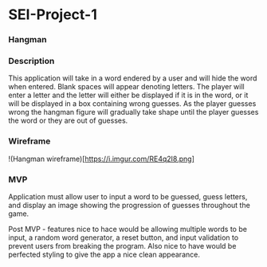 # SEI-Project-1

### Hangman

### Description
This application will take in a word endered by a user and will hide the word when entered. Blank spaces will appear denoting letters. The player will enter a letter and the letter will either be displayed if it is in the word, or it will be displayed in a box containing wrong guesses. As the player guesses wrong the hangman figure will gradually take shape until the player guesses the word or they are out of guesses.

### Wireframe

!(Hangman wireframe)[https://i.imgur.com/RE4q2I8.png]

### MVP
Application must allow user to input a word to be guessed, guess letters, and display an image showing the progression of guesses throughout the game. 

Post MVP - features nice to hace would be allowing multiple words to be input, a random word generator, a reset button, and input validation to prevent users from breaking the program. Also nice to have would be perfected styling to give the app a nice clean appearance.